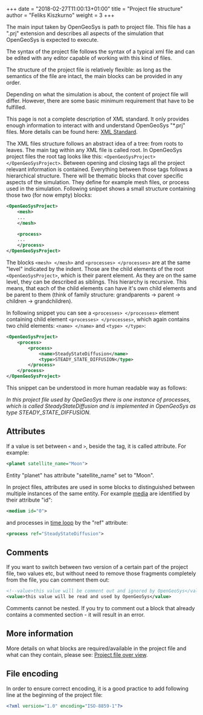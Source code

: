 +++
date = "2018-02-27T11:00:13+01:00"
title = "Project file structure"
author = "Feliks Kiszkurno"
weight = 3
+++

The main input taken by OpenGeoSys is path to project file. This file has a ".prj" extension and describes all aspects of the simulation that OpenGeoSys is expected to execute.

The syntax of the project file follows the syntax of a typical xml file and can be edited with any editor capable of working with this kind of files.

The structure of the project file is relatively flexible: as long as the semantics of the file are intact, the main blocks can be provided in any order.

Depending on what the simulation is about, the content of project file will differ. However, there are some basic minimum requirement that have to be fulfilled.

<div class="note">
This page is not a complete description of XML standard. It only provides enough information to interact with and understand OpenGeoSys "*.prj" files. More details can be found here: <a href="https://www.w3.org/standards/xml/">XML Standard</a>.
</div>

The XML files structure follows an abstract idea of a tree: from roots to leaves. The main tag within any XML file is called root. In OpenGeoSys project files the root tag looks like this: `<OpenGeoSysProject> </OpenGeoSysProject>`. Between opening and closing tags all the project relevant information is contained. Everything between those tags follows a hierarchical structure. There will be thematic blocks that cover specific aspects of the simulation. They define for example mesh files, or process used in the simulation. Following snippet shows a small structure containing those two (for now empty) blocks:

```xml
<OpenGeoSysProject>
    <mesh>
    ...
    </mesh>

    <process>
    ...
    </process>
</OpenGeoSysProject>
```

The blocks `<mesh> </mesh>` and `<processes> </processes>` are at the same "level" indicated by the indent. Those are the child elements of the root `<OpenGeoSysProject>`, which is their parent element. As they are on the same level, they can be described as siblings. This hierarchy is recursive. This means, that each of the child elements can have it's own child elements and be parent to them (think of family structure: grandparents -> parent -> children -> grandchildren).

In following snippet you can see a `<processes> </processes>` element containing child element `<processes> </processes>`, which again contains two child elements: `<name> </name>` and `<type> </type>`:

```xml
<OpenGeoSysProject>
    <process>
        <process>
            <name>SteadyStateDiffusion</name>
            <type>STEADY_STATE_DIFFUSION</type>
        </process>
    </process>
</OpenGeoSysProject>
```

This snippet can be understood in more human readable way as follows:

*In this project file used by OpeGeoSys there is one instance of processes, which is called SteadyStateDiffusion and is implemented in OpenGeoSys as type STEADY_STATE_DIFFUSION*.

## Attributes

If a value is set between `<` and `>`, beside the tag, it is called attribute. For example:

```xml
<planet satellite_name="Moon">
```

Entity "planet" has attribute "satellite_name" set to "Moon".

In project files, attributes are used in some blocks to distinguished between multiple instances of the same entity. For example [media](/docs/userguide/blocks/media/#media) are identified by their attribute "id":

```xml
<medium id="0">
```

and processes in [time loop](/docs/userguide/blocks/time_loop/#process) by the "ref" attribute:

```xml
<process ref="SteadyStateDiffusion">
```

## Comments

If you want to switch between two version of a certain part of the project file, two values etc, but without need to remove those fragments completely from the file, you can comment them out:

```xml
<!--value>this value will be comment out and ignored by OpenGeoSys</value-->
<value>this value will be read and used by OpenGeoSys</value>
```

Comments cannot be nested. If you try to comment out a block that already contains a commented section - it will result in an error.

## More information

More details on what blocks are required/available in the project file and what can they contain, please see: [Project file over view](/docs/userguide/blocks/intro/).

## File encoding

In order to ensure correct encoding, it is a good practice to add following line at the beginning of the project file:

```xml
<?xml version="1.0" encoding="ISO-8859-1"?>
```
